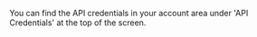 
You can find the API credentials in your account area under 'API Credentials' at the top of the
screen.
